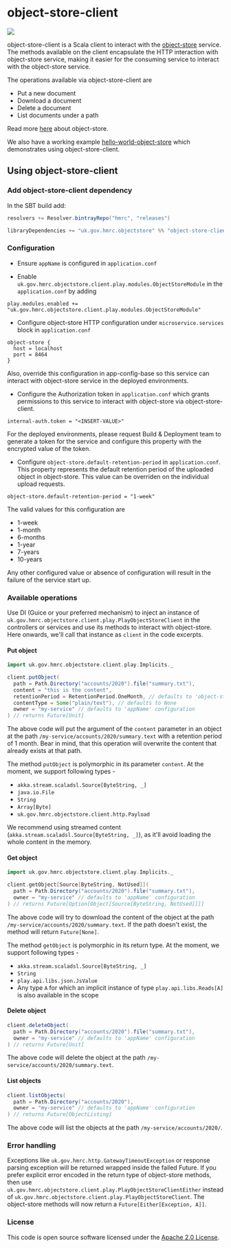 # object-store-client

![](https://img.shields.io/github/v/release/hmrc/object-store-client)

object-store-client is a Scala client to interact with the [object-store](https://github.com/hmrc/object-store) service. 
The methods available on the client encapsulate the HTTP interaction with object-store service, making it easier for the consuming service to interact with the object-store service.

The operations available via object-store-client are 
- Put a new document
- Download a document
- Delete a document
- List documents under a path

Read more [here](https://github.com/hmrc/object-store/blob/master/README.md) about object-store.

We also have a working example [hello-world-object-store](https://github.com/hmrc/hello-world-object-store) which demonstrates using object-store-client.

## Using object-store-client
    
### Add object-store-client dependency

In the SBT build add:

```sbt
resolvers += Resolver.bintrayRepo("hmrc", "releases")

libraryDependencies += "uk.gov.hmrc.objectstore" %% "object-store-client-play-xx" % "x.x.x"
```

### Configuration

- Ensure `appName` is configured in `application.conf`


- Enable `uk.gov.hmrc.objectstore.client.play.modules.ObjectStoreModule` in the `application.conf` by adding
```hocon
play.modules.enabled += "uk.gov.hmrc.objectstore.client.play.modules.ObjectStoreModule"
```

- Configure object-store HTTP configuration under `microservice.services` block in `application.conf`
```hocon
object-store {
  host = localhost
  port = 8464
}
```

Also, override this configuration in app-config-base so this service can interact with object-store service in the deployed environments. 

- Configure the Authorization token in `application.conf` which grants permissions to this service to interact with object-store via object-store-client.
```hocon
internal-auth.token = "<INSERT-VALUE>"
```
For the deployed environments, please request Build & Deployment team to generate a token for the service and configure this property with the encrypted value of the token.

- Configure `object-store.default-retention-period` in `application.conf`. This property represents the default retention period of the uploaded object in object-store. 
  This value can be overriden on the individual upload requests. 

```hocon
object-store.default-retention-period = "1-week"
```

The valid values for this configuration are 
- 1-week
- 1-month
- 6-months
- 1-year
- 7-years
- 10-years

Any other configured value or absence of configuration will result in the failure of the service start up.

### Available operations

Use DI (Guice or your preferred mechanism) to inject an instance of `uk.gov.hmrc.objectstore.client.play.PlayObjectStoreClient` in the controllers or services
and use its methods to interact with object-store. Here onwards, we'll call that instance as `client` in the code excerpts.


#### **Put object**

```scala
import uk.gov.hmrc.objectstore.client.play.Implicits._

client.putObject(
  path = Path.Directory("accounts/2020").file("summary.txt"),
  content = "this is the content",
  retentionPeriod = RetentionPeriod.OneMonth, // defaults to 'object-store.default-retention-period' configuration
  contentType = Some("plain/text"), // defaults to None
  owner = "my-service" // defaults to 'appName' configuration
) // returns Future[Unit]
```

The above code will put the argument of the `content` parameter in an object at the path `/my-service/accounts/2020/summary.text` with a retention period of 1 month.
Bear in mind, that this operation will overwrite the content that already exists at that path.

The method `putObject` is polymorphic in its parameter `content`. At the moment, we support following types -

- `akka.stream.scaladsl.Source[ByteString, _]`
- `java.io.File`
- `String`
- `Array[Byte]` 
- `uk.gov.hmrc.objectstore.client.http.Payload`

We recommend using streamed content (`akka.stream.scaladsl.Source[ByteString, _]`), as it'll avoid loading the whole content in the memory. 

#### **Get object**

```scala
import uk.gov.hmrc.objectstore.client.play.Implicits._

client.getObject[Source[ByteString, NotUsed]](
  path = Path.Directory("accounts/2020").file("summary.txt"),
  owner = "my-service" // defaults to 'appName' configuration
) // returns Future[Option[Object[Source[ByteString, NotUsed]]]]
```

The above code will try to download the content of the object at the path `/my-service/accounts/2020/summary.text`. 
If the path doesn't exist, the method will return `Future[None]`.

The method `getObject` is polymorphic in its return type. At the moment, we support following types -

- `akka.stream.scaladsl.Source[ByteString, _]`
- `String`
- `play.api.libs.json.JsValue`
- Any type `A` for which an implicit instance of type `play.api.libs.Reads[A]` is also available in the scope

#### **Delete object**

```scala
client.deleteObject(
  path = Path.Directory("accounts/2020").file("summary.txt"),
  owner = "my-service" // defaults to 'appName' configuration
) // returns Future[Unit]
```

The above code will delete the object at the path `/my-service/accounts/2020/summary.text`.

#### **List objects**

```scala
client.listObjects(
  path = Path.Directory("accounts/2020"),
  owner = "my-service" // defaults to 'appName' configuration
) // returns Future[ObjectListing]
```

The above code will list the objects at the path `/my-service/accounts/2020/`.

### Error handling
Exceptions like `uk.gov.hmrc.http.GatewayTimeoutException` or response parsing exception will be returned wrapped inside the failed Future. 
If you prefer explicit error encoded in the return type of object-store methods, then use `uk.gov.hmrc.objectstore.client.play.PlayObjectStoreClientEither` instead of `uk.gov.hmrc.objectstore.client.play.PlayObjectStoreClient`.
The object-store methods will now return a `Future[Either[Exception, A]]`.

### License

This code is open source software licensed under the [Apache 2.0 License]("http://www.apache.org/licenses/LICENSE-2.0.html").
